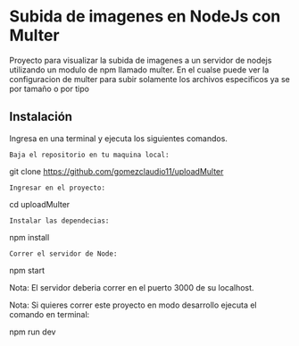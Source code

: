 # Subida de imagenes en NodeJs con Multer

Proyecto para visualizar la subida de imagenes a un servidor de nodejs utilizando un modulo de npm llamado multer.
En el cualse puede ver la configuracion de multer para subir solamente los archivos especificos ya se por tamaño o por tipo

## Instalación

Ingresa en una terminal y ejecuta los siguientes comandos.

    Baja el repositorio en tu maquina local:

git clone https://github.com/gomezclaudio11/uploadMulter

    Ingresar en el proyecto:

cd uploadMulter

    Instalar las dependecias:

npm install

    Correr el servidor de Node:

npm start

Nota: El servidor deberia correr en el puerto 3000 de su localhost.

Nota: Si quieres correr este proyecto en modo desarrollo ejecuta el comando en terminal:

npm run dev
